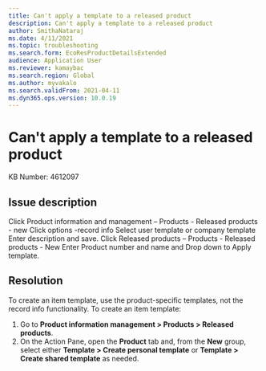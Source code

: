```yaml
---
title: Can't apply a template to a released product
description: Can't apply a template to a released product 
author: SmithaNataraj
ms.date: 4/11/2021
ms.topic: troubleshooting
ms.search.form: EcoResProductDetailsExtended
audience: Application User
ms.reviewer: kamaybac
ms.search.region: Global
ms.author: myvakalo
ms.search.validFrom: 2021-04-11
ms.dyn365.ops.version: 10.0.19
---
```


# Can't apply a template to a released product

KB Number: 4612097

## Issue description
<!-- This isn't an issue description. Where is the issue? -->
Click Product information and management – Products - Released products - new
Click options -record info
Select user template or company template
Enter description and save.
Click Released products – Products -  Released products -  New
Enter Product number and name and Drop down to Apply template.

## Resolution
<!-- It isn't clear what problem this is solving. What is the "record info functionality"? -->
To create an item template, use the product-specific templates, not the record info functionality. To create an item template:

1. Go to **Product information management \> Products \> Released products**.
1. On the Action Pane, open the **Product** tab and, from the **New** group, select either **Template \> Create personal template** or **Template \> Create shared template** as needed.
